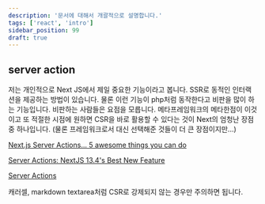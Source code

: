 ```yaml
---
description: '문서에 대해서 개괄적으로 설명합니다.'
tags: ['react', 'intro']
sidebar_position: 99
draft: true
---
```


## server action

저는 개인적으로 Next JS에서 제일 중요한 기능이라고 봅니다. SSR로 동적인 인터랙션을 제공하는 방법이 있습니다. 물론 이런 기능이 php처럼 동작한다고 비판을 많이 하는 기능입니다. 비판하는 사람들은 요점을 모릅니다. 메타프레임워크의 메타한점이 이것이고 또 적절한 시점에 원하면 CSR을 바로 활용할 수 있다는 것이 Next의 엄청난 장점 중 하나입니다. (물론 프레임워크로서 대신 선택해준 것들이 더 큰 장점이지만...)

[Next.js Server Actions... 5 awesome things you can do](https://www.youtube.com/watch?v=O94ESaJtHtM)

[Server Actions: NextJS 13.4's Best New Feature](https://www.youtube.com/watch?v=czvSZqnpTHs)

[Server Actions](https://nextjs.org/docs/app/building-your-application/data-fetching/server-actions)

캐러셀, markdown textarea처럼 CSR로 강제되지 않는 경우만 주의하면 됩니다.
